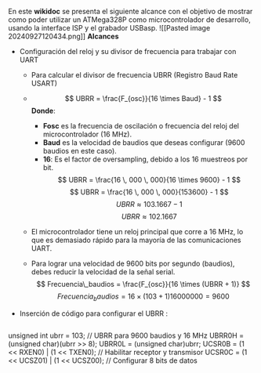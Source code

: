 En este **wikidoc** se presenta el siguiente alcance con el objetivo de mostrar como poder utilizar un ATMega328P como microcontrolador de desarrollo, usando la interface ISP y el grabador USBasp.
	![[Pasted image 20240927120434.png]]
**Alcances**
- Configuración del reloj y su divisor de frecuencia para trabajar con UART
	- Para calcular el divisor de frecuencia UBRR (Registro Baud Rate USART)
	- 
		$$
		UBRR = \frac{F_{osc}}{16 \times Baud} - 1
		$$
		**Donde**:
		- **Fosc**​ es la frecuencia de oscilación o frecuencia del reloj del microcontrolador (16 MHz).
		- **Baud** es la velocidad de baudios que deseas configurar (9600 baudios en este caso).
		- **16**: Es el factor de oversampling, debido a los 16 muestreos por bit.
		$$
		UBRR = \frac{16 \, 000 \, 000}{16 \times 9600} - 1
		$$
		$$
		UBRR = \frac{16 \, 000 \, 000}{153600} - 1
		$$
		$$ 
		UBRR \approx 103.1667 - 1
		$$
		$$ 
		UBRR \approx 102.1667
		$$

	- El microcontrolador tiene un reloj principal que corre a 16 MHz, lo que es demasiado rápido para la mayoría de las comunicaciones UART.
	- Para lograr una velocidad de 9600 bits por segundo (baudios), debes reducir la velocidad de la señal serial.
$$
	Frecuencia\_baudios = \frac{F_{osc}}{16 \times (UBRR + 1)}
$$
			$$
				Frecuencia_baudios=16×(103+1)16000000​=9600​​
		$$

- Inserción de código para configurar el UBRR : 
	```c
unsigned int ubrr = 103;  // UBRR para 9600 baudios y 16 MHz
UBRR0H = (unsigned char)(ubrr >> 8);
UBRR0L = (unsigned char)ubrr;
UCSR0B = (1 << RXEN0) | (1 << TXEN0);  // Habilitar receptor y transmisor
UCSR0C = (1 << UCSZ01) | (1 << UCSZ00);  // Configurar 8 bits de datos
```
